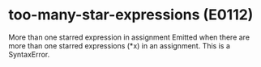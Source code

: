 # too-many-star-expressions (E0112)

More than one starred expression in assignment Emitted when there are
more than one starred expressions (\*x) in an assignment. This is a
SyntaxError.
